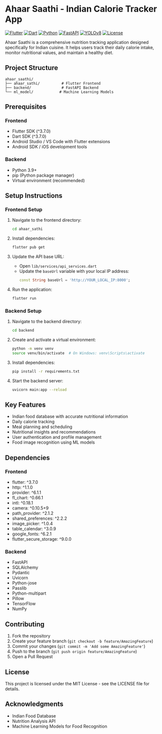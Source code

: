 # Ahaar Saathi - Indian Calorie Tracker App

[![Flutter](https://img.shields.io/badge/Flutter-3.7.0-blue.svg)](https://flutter.dev)
[![Dart](https://img.shields.io/badge/Dart-3.7.0-blue.svg)](https://dart.dev)
[![Python](https://img.shields.io/badge/Python-3.9+-blue.svg)](https://www.python.org)
[![FastAPI](https://img.shields.io/badge/FastAPI-0.68.0-green.svg)](https://fastapi.tiangolo.com)
[![YOLOv8](https://img.shields.io/badge/YOLOv8-8.0.0-red.svg)](https://github.com/ultralytics/ultralytics)
[![License](https://img.shields.io/badge/License-MIT-yellow.svg)](https://opensource.org/licenses/MIT)

Ahaar Saathi is a comprehensive nutrition tracking application designed specifically for Indian cuisine. It helps users track their daily calorie intake, monitor nutritional values, and maintain a healthy diet.

## Project Structure

```
ahaar_saathi/
├── ahaar_sathi/          # Flutter Frontend
├── backend/              # FastAPI Backend
└── ml_model/            # Machine Learning Models
```

## Prerequisites

### Frontend
- Flutter SDK (^3.7.0)
- Dart SDK (^3.7.0)
- Android Studio / VS Code with Flutter extensions
- Android SDK / iOS development tools

### Backend
- Python 3.9+
- pip (Python package manager)
- Virtual environment (recommended)

## Setup Instructions

### Frontend Setup

1. Navigate to the frontend directory:
   ```bash
   cd ahaar_sathi
   ```

2. Install dependencies:
   ```bash
   flutter pub get
   ```

3. Update the API base URL:
   - Open `lib/services/api_services.dart`
   - Update the `baseUrl` variable with your local IP address:
     ```dart
     const String baseUrl = 'http://YOUR_LOCAL_IP:8000';
     ```

4. Run the application:
   ```bash
   flutter run
   ```

### Backend Setup

1. Navigate to the backend directory:
   ```bash
   cd backend
   ```

2. Create and activate a virtual environment:
   ```bash
   python -m venv venv
   source venv/bin/activate  # On Windows: venv\Scripts\activate
   ```

3. Install dependencies:
   ```bash
   pip install -r requirements.txt
   ```

4. Start the backend server:
   ```bash
   uvicorn main:app --reload
   ```

## Key Features

- Indian food database with accurate nutritional information
- Daily calorie tracking
- Meal planning and scheduling
- Nutritional insights and recommendations
- User authentication and profile management
- Food image recognition using ML models

## Dependencies

### Frontend
- flutter: ^3.7.0
- http: ^1.1.0
- provider: ^6.1.1
- fl_chart: ^0.66.1
- intl: ^0.18.1
- camera: ^0.10.5+9
- path_provider: ^2.1.2
- shared_preferences: ^2.2.2
- image_picker: ^1.0.4
- table_calendar: ^3.0.9
- google_fonts: ^6.2.1
- flutter_secure_storage: ^9.0.0

### Backend
- FastAPI
- SQLAlchemy
- Pydantic
- Uvicorn
- Python-jose
- Passlib
- Python-multipart
- Pillow
- TensorFlow
- NumPy

## Contributing

1. Fork the repository
2. Create your feature branch (`git checkout -b feature/AmazingFeature`)
3. Commit your changes (`git commit -m 'Add some AmazingFeature'`)
4. Push to the branch (`git push origin feature/AmazingFeature`)
5. Open a Pull Request

## License

This project is licensed under the MIT License - see the LICENSE file for details.

## Acknowledgments

- Indian Food Database
- Nutrition Analysis API
- Machine Learning Models for Food Recognition 